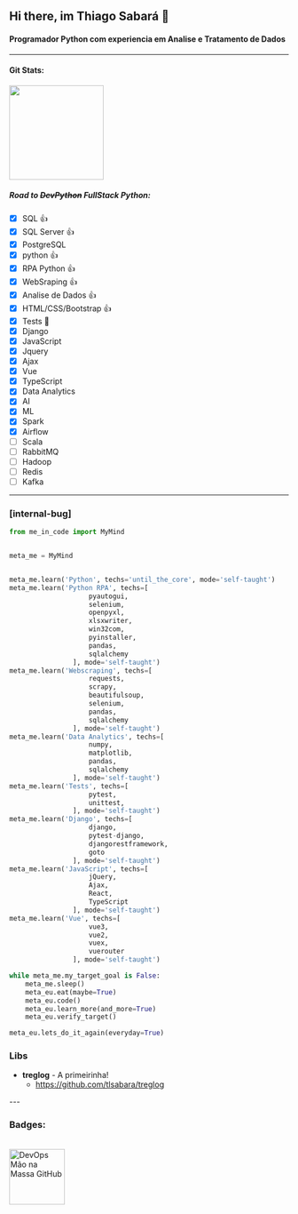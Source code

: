 ## Hi there, im Thiago Sabará 👋
#### Programador Python com experiencia em Analise e Tratamento de Dados 
---

#### Git Stats:
<div align="left">
  <a href="https://www.linkedin.com/in/tlsabara/">
  <img height="170em" src="https://github-readme-stats.vercel.app/api?username=tlsabara&show_icons=true&theme=slateorange&include_all_commits=true&count_private=true"/> 
  </a>
</div>

##### Road to ~~DevPython~~ FullStack Python: 
- [x] SQL :+1:
- [x] SQL Server :+1:
- [x] PostgreSQL
- [x] python :+1:
- [x] RPA Python :+1:
- [x] WebSraping :+1:
- [x] Analise de Dados :+1:
- [x] HTML/CSS/Bootstrap :+1:
- [x] Tests 🎯
- [x] Django
- [x] JavaScript
- [x] Jquery
- [x] Ajax
- [X] Vue
- [x] TypeScript
- [x] Data Analytics
- [x] AI
- [x] ML
- [x] Spark
- [x] Airflow 
- [ ] Scala
- [ ] RabbitMQ
- [ ] Hadoop
- [ ] Redis
- [ ] Kafka

---
### [internal-bug]
```python
from me_in_code import MyMind


meta_me = MyMind


meta_me.learn('Python', techs='until_the_core', mode='self-taught')
meta_me.learn('Python RPA', techs=[
                    pyautogui,
                    selenium,
                    openpyxl,
                    xlsxwriter,
                    win32com,
                    pyinstaller,
                    pandas,
                    sqlalchemy
                ], mode='self-taught')
meta_me.learn('Webscraping', techs=[
                    requests,
                    scrapy,
                    beautifulsoup,
                    selenium,
                    pandas,
                    sqlalchemy
                ], mode='self-taught')
meta_me.learn('Data Analytics', techs=[
                    numpy,
                    matplotlib,
                    pandas,
                    sqlalchemy
                ], mode='self-taught')
meta_me.learn('Tests', techs=[
                    pytest,
                    unittest,
                ], mode='self-taught')
meta_me.learn('Django', techs=[
                    django,
                    pytest-django,
                    djangorestframework,
                    goto
                ], mode='self-taught')
meta_me.learn('JavaScript', techs=[
                    jQuery,
                    Ajax,
                    React,
                    TypeScript
                ], mode='self-taught')
meta_me.learn('Vue', techs=[
                    vue3,
                    vue2,
                    vuex,
                    vuerouter
                ], mode='self-taught')

while meta_me.my_target_goal is False:
    meta_me.sleep()
    meta_eu.eat(maybe=True)
    meta_eu.code()
    meta_eu.learn_more(and_more=True)
    meta_eu.verify_target()

meta_eu.lets_do_it_again(everyday=True)

```


### Libs

<div>

  
* **treglog** - A primeirinha!
  * https://github.com/tlsabara/treglog
  
</div>
---

### Badges:

<div>
    <br>
    <a href="https://creds.arruda.io/events/devops_mao_na_massa_github/e3715232-c3c6-4c76-ad49-525bb048b92f">
        <img  height="100em" src="https://creds.arruda.io/events/devops_mao_na_massa_github/badge.png" alt="DevOps Mão na Massa GitHub" title="DevOps Mão na Massa GitHub" />
    </a>
</div>

